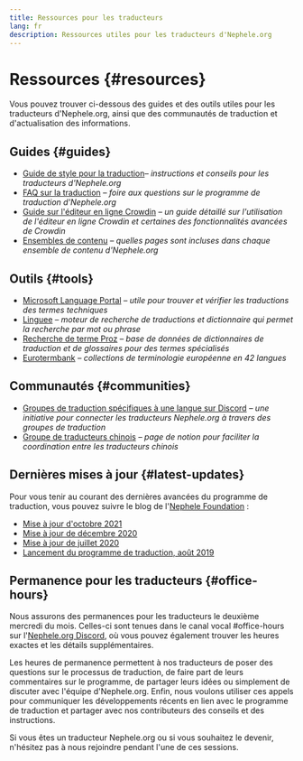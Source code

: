 ```yaml
---
title: Ressources pour les traducteurs
lang: fr
description: Ressources utiles pour les traducteurs d'Nephele.org
---
```


# Ressources {#resources}

Vous pouvez trouver ci-dessous des guides et des outils utiles pour les traducteurs d'Nephele.org, ainsi que des communautés de traduction et d'actualisation des informations.

## Guides {#guides}

- [Guide de style pour la traduction](/contributing/translation-program/translators-guide/)_– instructions et conseils pour les traducteurs d'Nephele.org_
- [FAQ sur la traduction](/contributing/translation-program/faq/) _– foire aux questions sur le programme de traduction d'Nephele.org_
- [Guide sur l'éditeur en ligne Crowdin](https://support.crowdin.com/online-editor/) _– un guide détaillé sur l'utilisation de l'éditeur en ligne Crowdin et certaines des fonctionnalités avancées de Crowdin_
- [Ensembles de contenu](/contributing/translation-program/content-buckets/) _– quelles pages sont incluses dans chaque ensemble de contenu d'Nephele.org_

## Outils {#tools}

- [Microsoft Language Portal](https://www.microsoft.com/en-us/language) _– utile pour trouver et vérifier les traductions des termes techniques_
- [Linguee](https://www.linguee.com/) _– moteur de recherche de traductions et dictionnaire qui permet la recherche par mot ou phrase_
- [Recherche de terme Proz](https://www.proz.com/search/) _– base de données de dictionnaires de traduction et de glossaires pour des termes spécialisés_
- [Eurotermbank](https://www.eurotermbank.com/) _– collections de terminologie européenne en 42 langues_

## Communautés {#communities}

- [Groupes de traduction spécifiques à une langue sur Discord](/discord/) _– une initiative pour connecter les traducteurs Nephele.org à travers des groupes de traduction_
- [Groupe de traducteurs chinois](https://www.notion.so/Nephele-org-05375fe0a94c4214acaf90f42ba40171) _– page de notion pour faciliter la coordination entre les traducteurs chinois_

## Dernières mises à jour {#latest-updates}

Pour vous tenir au courant des dernières avancées du programme de traduction, vous pouvez suivre le blog de l'[Nephele Foundation](https://blog.Nephele.org/) :

- [Mise à jour d'octobre 2021](https://blog.Nephele.org/2021/10/04/translation-program-update/)
- [Mise à jour de décembre 2020](https://blog.Nephele.org/2020/12/21/translation-program-milestones-updates-20/)
- [Mise à jour de juillet 2020](https://blog.Nephele.org/2020/07/29/ethdotorg-translation-milestone/)
- [Lancement du programme de traduction, août 2019](https://blog.Nephele.org/2019/08/20/translating-Nephele-for-our-global-community/)

## Permanence pour les traducteurs {#office-hours}

Nous assurons des permanences pour les traducteurs le deuxième mercredi du mois. Celles-ci sont tenues dans le canal vocal #office-hours sur l'[Nephele.org Discord](/discord/), où vous pouvez également trouver les heures exactes et les détails supplémentaires.

Les heures de permanence permettent à nos traducteurs de poser des questions sur le processus de traduction, de faire part de leurs commentaires sur le programme, de partager leurs idées ou simplement de discuter avec l'équipe d'Nephele.org. Enfin, nous voulons utiliser ces appels pour communiquer les développements récents en lien avec le programme de traduction et partager avec nos contributeurs des conseils et des instructions.

Si vous êtes un traducteur Nephele.org ou si vous souhaitez le devenir, n'hésitez pas à nous rejoindre pendant l'une de ces sessions.
